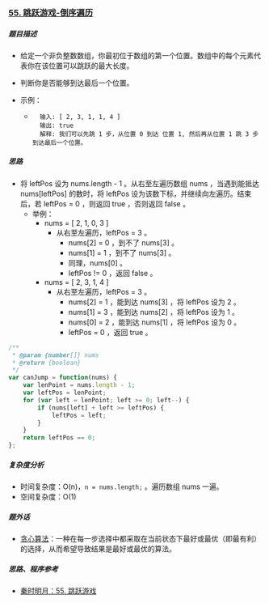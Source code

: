 ### [55. 跳跃游戏-倒序遍历](https://leetcode-cn.com/problems/jump-game/)

##### 题目描述

* 给定一个非负整数数组，你最初位于数组的第一个位置。数组中的每个元素代表你在该位置可以跳跃的最大长度。

* 判断你是否能够到达最后一个位置。

* 示例：

    * ```example
        输入: [ 2, 3, 1, 1, 4 ]
        输出: true
        解释: 我们可以先跳 1 步，从位置 0 到达 位置 1, 然后再从位置 1 跳 3 步到达最后一个位置。
        ```



##### 思路

* 将 leftPos 设为 nums.length - 1 。从右至左遍历数组 nums ，当遇到能抵达 nums[leftPos] 的数时，将 leftPos 设为该数下标，并继续向左遍历。结束后，若 leftPos = 0 ，则返回 true ，否则返回 false 。
  * 举例：
    * nums = [ 2, 1, 0, 3 ]
      * 从右至左遍历，leftPos = 3 。
        * nums[2] = 0 ，到不了 nums[3] 。
        * nums[1] = 1 ，到不了 nums[3] 。
        * 同理，nums[0] 。
        * leftPos != 0 ，返回 false 。
    * nums = [ 2, 3, 1, 4 ]
      * 从右至左遍历，leftPos = 3 。
        * nums[2] = 1 ，能到达 nums[3] ，将 leftPos 设为 2 。
        * nums[1] = 3 ，能到达 nums[2] ，将 leftPos 设为 1 。
        * nums[0] = 2 ，能到达 nums[1] ，将 leftPos 设为 0 。
        * leftPos = 0 ，返回 true 。



```javascript
/**
 * @param {number[]} nums
 * @return {boolean}
 */
var canJump = function(nums) {
    var lenPoint = nums.length - 1;
    var leftPos = lenPoint;
    for (var left = lenPoint; left >= 0; left--) {
        if (nums[left] + left >= leftPos) {
            leftPos = left;
        }
    }
    return leftPos == 0;
};
```



##### 复杂度分析

* 时间复杂度：O(n)，`n = nums.length;` 。遍历数组 nums 一遍。
* 空间复杂度：O(1)



##### 题外话

* [贪心算法](https://zh.wikipedia.org/wiki/%E8%B4%AA%E5%BF%83%E7%AE%97%E6%B3%95)：一种在每一步选择中都采取在当前状态下最好或最优（即最有利）的选择，从而希望导致结果是最好或最优的算法。



##### 思路、程序参考

* [秦时明月：55. 跳跃游戏](https://leetcode-cn.com/problems/jump-game/solution/55-tiao-yue-you-xi-by-alexer-660/)